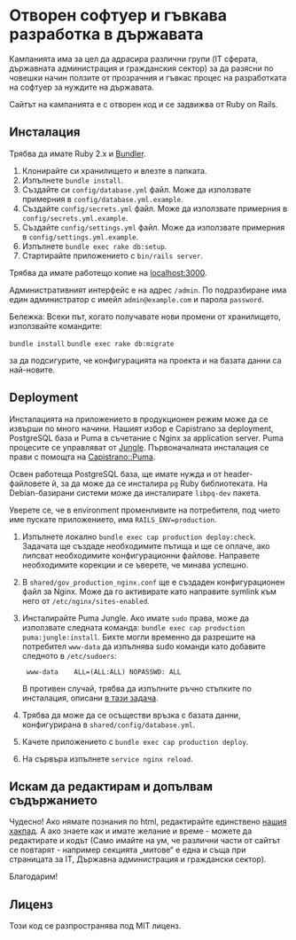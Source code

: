 # Отворен софтуер и гъвкава разработка в държавата

Кампанията има за цел да адрасира различни групи (IT сферата, държавната
администрация и гражданския сектор) за да разясни по човешки начин ползите от
прозрачния и гъвкас процес на разработката на софтуер за нуждите на държавата.

Сайтът на кампанията е с отворен код и се задвижва от Ruby on Rails.

## Инсталация

Трябва да имате Ruby 2.x и [Bundler](http://bundler.io/).

1. Клонирайте си хранилището и влезте в папката.
2. Изпълнете `bundle install`.
3. Създайте си `config/database.yml` файл. Може да използвате примерния в
   `config/database.yml.example`.
4. Създайте `config/secrets.yml` файл. Може да използвате примерния в
   `config/secrets.yml.example`.
5. Създайте `config/settings.yml` файл. Може да използвате примерния в
   `config/settings.yml.example`.
6. Изпълнете `bundle exec rake db:setup`.
7. Стартирайте приложението с `bin/rails server`.

Трябва да имате работещо копие на [localhost:3000](http://localhost:3000/).

Административният интерфейс е на адрес `/admin`. По подразбиране има един
администратор с имейл `admin@example.com` и парола `password`.

Бележка: Всеки път, когато получавате нови промени от хранилището, използвайте командите:

`bundle install`
`bundle exec rake db:migrate`

за да подсигурите, че конфигурацията на проекта и на базата данни са най-новите.

## Deployment

Инсталацията на приложението в продукционен режим може да се извърши по
много начини. Нашият избор е Capistrano за deployment, PostgreSQL база и Puma в
съчетание с Nginx за application server. Puma процесите се управляват от
[Jungle](https://github.com/puma/puma/tree/master/tools/jungle). Първоначалната
инсталация се прави с помощта на
[Capistrano::Puma](https://github.com/seuros/capistrano-puma).

Освен работеща PostgreSQL база, ще имате нужда и от header-файловете й, за да
може да се инсталира `pg` Ruby библиотеката. На Debian-базирани системи може
да инсталирате `libpq-dev` пакета.

Уверете се, че в environment променливите на потребителя, под чието име пускате
приложението, има `RAILS_ENV=production`.

1. Изпълнете локално `bundle exec cap production deploy:check`. Задачата ще
   създаде необходимите пътища и ще се оплаче, ако липсват необходимите
   конфигурационни файлове. Направете необходимите корекции и се ъверете, че
   минава успешно.
2. В `shared/gov_production_nginx.conf` ще е създаден конфигурационен файл за
   Nginx. Може да го активирате като направите symlink към него от
   `/etc/nginx/sites-enabled`.
3. Инсталирайте Puma Jungle. Ако имате `sudo` права, може да използвате
   следната команда: `bundle exec cap production puma:jungle:install`. Бихте
   могли временно да разрешите на потребител `www-data` да изпълнява sudo
   команди като добавите следното в `/etc/sudoers`:

        www-data    ALL=(ALL:ALL) NOPASSWD: ALL

   В противен случай, трябва да изпълните ръчно стъпките по инсталация, описани
   [в тази задача](https://github.com/seuros/capistrano-puma/blob/master/lib/capistrano/tasks/jungle.cap).
4. Трябва да може да се осъществи връзка с базата данни, конфигурирана в
   `shared/config/database.yml`.
5. Качете приложението с `bundle exec cap production deploy`.
6. На сървъра изпълнете `service nginx reload`.

## Искам да редактирам и допълвам съдържанието

Чудесно! Ако нямате познания по html, редактирайте единствено
[нашия хакпад](https://obshtestvo.hackpad.com/-Open-Source-IsxSdi0kaBo). А ако
знаете как и имате желание и време - можете да редактирате и кодът (Само имайте
на ум, че различни части от сайтът се повтарят - например секцията „митове“ е
една и съща при страницата за IT, Държавна администрация и граждански сектор).

Благодарим!

## Лиценз

Този код се разпространява под MIT лиценз.
